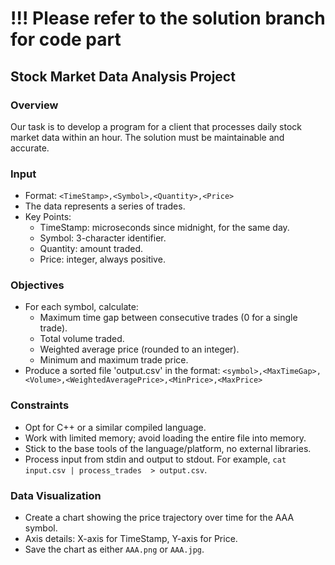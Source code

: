 # !!! Please refer to the solution branch for code part



## Stock Market Data Analysis Project

### Overview

Our task is to develop a program for a client that processes daily stock market data within an hour. The solution must be maintainable and accurate.

### Input

- Format: `<TimeStamp>,<Symbol>,<Quantity>,<Price>`
- The data represents a series of trades.
- Key Points:
  - TimeStamp: microseconds since midnight, for the same day.
  - Symbol: 3-character identifier.
  - Quantity: amount traded.
  - Price: integer, always positive.

### Objectives

- For each symbol, calculate:
  - Maximum time gap between consecutive trades (0 for a single trade).
  - Total volume traded.
  - Weighted average price (rounded to an integer).
  - Minimum and maximum trade price.
- Produce a sorted file 'output.csv' in the format: `<symbol>,<MaxTimeGap>,<Volume>,<WeightedAveragePrice>,<MinPrice>,<MaxPrice>`

### Constraints

- Opt for C++ or a similar compiled language.
- Work with limited memory; avoid loading the entire file into memory.
- Stick to the base tools of the language/platform, no external libraries.
- Process input from stdin and output to stdout. For example, `cat input.csv | process_trades  > output.csv`.

### Data Visualization

- Create a chart showing the price trajectory over time for the AAA symbol.
- Axis details: X-axis for TimeStamp, Y-axis for Price.
- Save the chart as either `AAA.png` or `AAA.jpg`.
